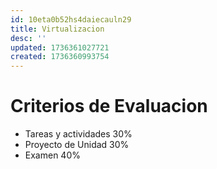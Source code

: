```yaml
---
id: 10eta0b52hs4daiecauln29
title: Virtualizacion
desc: ''
updated: 1736361027721
created: 1736360993754
---
```

# Criterios de Evaluacion
- Tareas y actividades 30%
- Proyecto de Unidad 30%
- Examen 40%